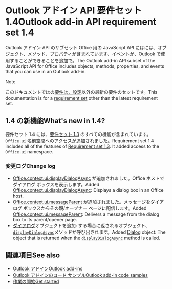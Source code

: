 # <a name="outlook-add-in-api-requirement-set-14"></a><span data-ttu-id="593eb-101">Outlook アドイン API 要件セット 1.4</span><span class="sxs-lookup"><span data-stu-id="593eb-101">Outlook add-in API requirement set 1.4</span></span>

<span data-ttu-id="593eb-102">Outlook アドイン API のサブセット Office 用の JavaScript API にはには、オブジェクト、メソッド、プロパティが含まれています、イベントが、Outlook で使用することができることを追加で。</span><span class="sxs-lookup"><span data-stu-id="593eb-102">The Outlook add-in API subset of the JavaScript API for Office includes objects, methods, properties, and events that you can use in an Outlook add-in.</span></span>

> [!NOTE]
> <span data-ttu-id="593eb-103">このドキュメントではの[要件は、設定](/javascript/office/requirement-sets/outlook-api-requirement-sets)以外の最新の要件のセットです。</span><span class="sxs-lookup"><span data-stu-id="593eb-103">This documentation is for a [requirement set](/javascript/office/requirement-sets/outlook-api-requirement-sets) other than the latest requirement set.</span></span>

## <a name="whats-new-in-14"></a><span data-ttu-id="593eb-104">1.4 の新機能</span><span class="sxs-lookup"><span data-stu-id="593eb-104">What's new in 1.4?</span></span>

<span data-ttu-id="593eb-p101">要件セット 1.4 には、[要件セット 1.3](../requirement-set-1.3/outlook-requirement-set-1.3.md) のすべての機能が含まれています。`Office.ui` 名前空間へのアクセスが追加されました。</span><span class="sxs-lookup"><span data-stu-id="593eb-p101">Requirement set 1.4 includes all of the features of [Requirement set 1.3](../requirement-set-1.3/outlook-requirement-set-1.3.md). It added access to the `Office.ui` namespace.</span></span>

### <a name="change-log"></a><span data-ttu-id="593eb-107">変更ログ</span><span class="sxs-lookup"><span data-stu-id="593eb-107">Change log</span></span>

- <span data-ttu-id="593eb-108">[Office.context.ui.displayDialogAsync](/javascript/api/office/office.ui#displaydialogasync-startaddress--options--callback-) が追加されました。Office ホストでダイアログ ボックスを表示します。</span><span class="sxs-lookup"><span data-stu-id="593eb-108">Added [Office.context.ui.displayDialogAsync](/javascript/api/office/office.ui#displaydialogasync-startaddress--options--callback-): Displays a dialog box in an Office host.</span></span>
- <span data-ttu-id="593eb-109">[Office.context.ui.messageParent](/javascript/api/office/office.ui#messageparent-messageobject-) が追加されました。メッセージをダイアログ ボックスからその親/オープナー ページに配信します。</span><span class="sxs-lookup"><span data-stu-id="593eb-109">Added [Office.context.ui.messageParent](/javascript/api/office/office.ui#messageparent-messageobject-): Delivers a message from the dialog box to its parent/opener page.</span></span>
- <span data-ttu-id="593eb-110">[ダイアログ](/javascript/api/office/office.dialog)オブジェクトを追加: する場合に返されるオブジェクト、[`displayDialogAsync`](/javascript/api/office/office.ui#displaydialogasync-startaddress--options--callback-)メソッドが呼び出されます。</span><span class="sxs-lookup"><span data-stu-id="593eb-110">Added [Dialog](/javascript/api/office/office.dialog) object: The object that is returned when the [`displayDialogAsync`](/javascript/api/office/office.ui#displaydialogasync-startaddress--options--callback-) method is called.</span></span>

## <a name="see-also"></a><span data-ttu-id="593eb-111">関連項目</span><span class="sxs-lookup"><span data-stu-id="593eb-111">See also</span></span>

- [<span data-ttu-id="593eb-112">Outlook アドイン</span><span class="sxs-lookup"><span data-stu-id="593eb-112">Outlook add-ins</span></span>](https://docs.microsoft.com/outlook/add-ins/)
- [<span data-ttu-id="593eb-113">Outlook アドインのコード サンプル</span><span class="sxs-lookup"><span data-stu-id="593eb-113">Outlook add-in code samples</span></span>](https://developer.microsoft.com/outlook/gallery/?filterBy=Outlook,Samples,Add-ins)
- [<span data-ttu-id="593eb-114">作業の開始</span><span class="sxs-lookup"><span data-stu-id="593eb-114">Get started</span></span>](https://docs.microsoft.com/outlook/add-ins/quick-start)